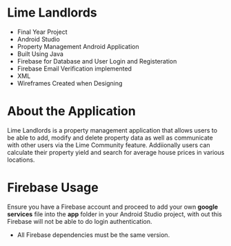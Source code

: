 # Lime Landlords
- Final Year Project 
- Android Studio
- Property Management Android Application
- Built Using Java
- Firebase for Database and User Login and Registeration
- Firebase Email Verification implemented
- XML
- Wireframes Created when Designing

# About the Application
Lime Landlords is a property management application that allows users to be able to add, modify and delete property data as well as communicate with other users via the Lime Community feature.
Addiionally users can calculate their property yield and search for average house prices in various locations.

# Firebase Usage
Ensure you have a Firebase account and proceed to add your own **google services** file into the **app** folder in your Android Studio project, with out this Firebase will not be able to do login authentication.

- All Firebase dependencies must be the same version.
